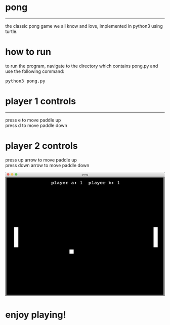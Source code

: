# pong
---- 
the classic pong game we all know and love, implemented in python3 using turtle.  
  
    
# how to run 
to run the program, navigate to the directory which contains pong.py and use the following command:  
<pre>python3 pong.py</pre>  
  
  
  
# player 1 controls 
----  
press e to move paddle up  
press d to move paddle down 
  
  
# player 2 controls    
press up arrow to move paddle up  
press down arrow to move paddle down 
  
    
![pong in action](pong_picture.png)
  
    
      
        
        
  
# enjoy playing! 
